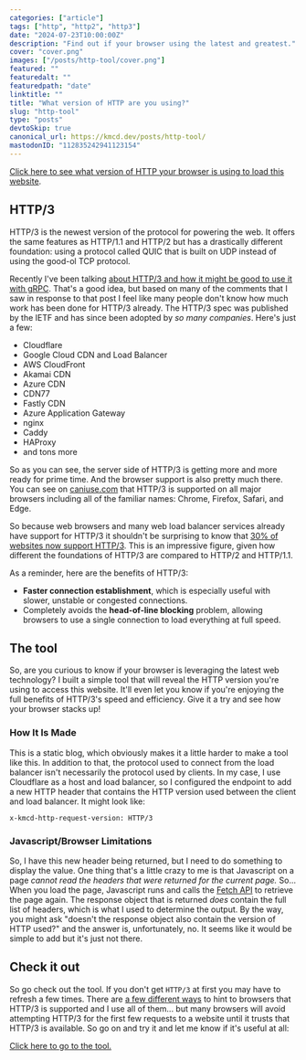 ```yaml
---
categories: ["article"]
tags: ["http", "http2", "http3"]
date: "2024-07-23T10:00:00Z"
description: "Find out if your browser using the latest and greatest."
cover: "cover.png"
images: ["/posts/http-tool/cover.png"]
featured: ""
featuredalt: ""
featuredpath: "date"
linktitle: ""
title: "What version of HTTP are you using?"
slug: "http-tool"
type: "posts"
devtoSkip: true
canonical_url: https://kmcd.dev/posts/http-tool/
mastodonID: "112835242941123154"
---
```


[Click here to see what version of HTTP your browser is using to load this website](/http/).

## HTTP/3
HTTP/3 is the newest version of the protocol for powering the web. It offers the same features as HTTP/1.1 and HTTP/2 but has a drastically different foundation: using a protocol called QUIC that is built on UDP instead of using the good-ol TCP protocol.

Recently I've been talking [about HTTP/3 and how it might be good to use it with gRPC](/posts/grpc-over-http3/). That's a good idea, but based on many of the comments that I saw in response to that post I feel like many people don't know how much work has been done for HTTP/3 already. The HTTP/3 spec was published by the IETF and has since been adopted by *so many companies*. Here's just a few:

- Cloudflare
- Google Cloud CDN and Load Balancer
- AWS CloudFront
- Akamai CDN
- Azure CDN
- CDN77
- Fastly CDN
- Azure Application Gateway
- nginx
- Caddy
- HAProxy
- and tons more

So as you can see, the server side of HTTP/3 is getting more and more ready for prime time. And the browser support is also pretty much there. You can see on [caniuse.com](https://caniuse.com/http3) that HTTP/3 is supported on all major browsers including all of the familiar names: Chrome, Firefox, Safari, and Edge.

So because web browsers and many web load balancer services already have support for HTTP/3 it shouldn't be surprising to know that [30% of websites now support HTTP/3](https://w3techs.com/technologies/details/ce-http3). This is an impressive figure, given how different the foundations of HTTP/3 are compared to HTTP/2 and HTTP/1.1.

As a reminder, here are the benefits of HTTP/3:
- **Faster connection establishment**, which is especially useful with slower, unstable or congested connections.
- Completely avoids the **head-of-line blocking** problem, allowing browsers to use a single connection to load everything at full speed.

## The tool
So, are you curious to know if your browser is leveraging the latest web technology? I built a simple tool that will reveal the HTTP version you're using to access this website.  It'll even let you know if you're enjoying the full benefits of HTTP/3's speed and efficiency. Give it a try and see how your browser stacks up!

### How It Is Made
This is a static blog, which obviously makes it a little harder to make a tool like this. In addition to that, the protocol used to connect from the load balancer isn't necessarily the protocol used by clients. In my case, I use Cloudflare as a host and load balancer, so I configured the endpoint to add a new HTTP header that contains the HTTP version used between the client and load balancer. It might look like:

```http
x-kmcd-http-request-version: HTTP/3
```

### Javascript/Browser Limitations
So, I have this new header being returned, but I need to do something to display the value. One thing that's a little crazy to me is that Javascript on a page *cannot read the headers that were returned for the current page.* So... When you load the page, Javascript runs and calls the [Fetch API](https://developer.mozilla.org/en-US/docs/Web/API/Fetch_API) to retrieve the page again. The response object that is returned *does* contain the full list of headers, which is what I used to determine the output. By the way, you might ask "doesn't the response object also contain the version of HTTP used?" and the answer is, unfortunately, no. It seems like it would be simple to add but it's just not there.

## Check it out
So go check out the tool. If you don't get `HTTP/3` at first you may have to refresh a few times. There are [a few different ways](https://http3-explained.haxx.se/en/h3/h3-altsvc) to hint to browsers that HTTP/3 is supported and I use all of them... but many browsers will avoid attempting HTTP/3 for the first few requests to a website until it trusts that HTTP/3 is available. So go on and try it and let me know if it's useful at all:

[Click here to go to the tool.](/http/)
